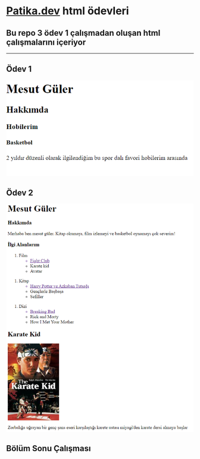 # [Patika.dev](https://patika.dev) html ödevleri

## Bu repo 3 ödev 1 çalışmadan oluşan html çalışmalarını içeriyor
---
## Ödev 1
![](img/odev1.png)
## Ödev 2
![](img/odev2.png)
## Bölüm Sonu Çalışması

